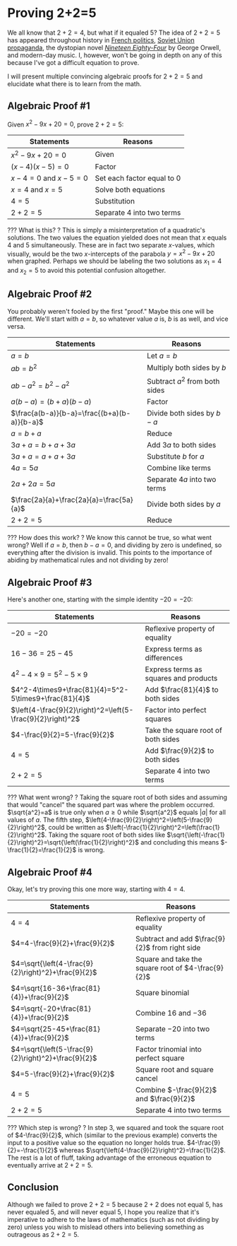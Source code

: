 # Proving 2+2=5

We all know that $2+2=4$, but what if it equaled $5$? The idea of $2+2=5$ has appeared throughout history in [French politics](https://web.archive.org/web/20120115115619/http://www.lewrockwell.com/long/long12.html), [Soviet Union propaganda](https://www.historyextra.com/period/historical-inspiration-george-orwell-nineteen-eighty-four/), the dystopian novel *[Nineteen Eighty-Four](https://www.clarkchargers.org/ourpages/auto/2015/3/10/50720556/1984.pdf)* by George Orwell, and modern-day music. I, however, won't be going in depth on any of this because I've got a difficult equation to prove.

I will present multiple convincing algebraic proofs for $2+2=5$ and elucidate what there is to learn from the math.

## Algebraic Proof #1

Given $x^2-9x+20=0$, prove $2+2=5$:

| Statements          | Reasons                       |
| ------------------- | ----------------------------- |
| $x^2-9x+20=0$       | Given                         |
| $(x-4)(x-5)=0$      | Factor                        |
| $x-4=0$ and $x-5=0$ | Set each factor equal to $0$  |
| $x=4$ and $x=5$     | Solve both equations          |
| $4=5$               | Substitution                  |
| $2+2=5$             | Separate $4$ into two terms   |

??? What is this?
? This is simply a misinterpretation of a quadratic's solutions. The two values the equation yielded does not mean that $x$ equals $4$ and $5$ simultaneously. These are in fact two separate $x$-values, which visually, would be the two $x$-intercepts of the parabola $y=x^2-9x+20$ when graphed. Perhaps we should be labeling the two solutions as $x_1=4$ and $x_2=5$ to avoid this potential confusion altogether.

## Algebraic Proof #2

You probably weren't fooled by the first "proof." Maybe this one will be different. We'll start with $a=b$, so whatever value $a$ is, $b$ is as well, and vice versa.

| Statements                                  | Reasons                        |
| ------------------------------------------- | ------------------------------ |
| $a=b$                                       | Let $a=b$                      |
| $ab=b^2$                                    | Multiply both sides by $b$     |
| $ab-a^2=b^2-a^2$                            | Subtract $a^2$ from both sides |
| $a(b-a)=(b+a)(b-a)$                         | Factor                         |
| $\frac{a(b-a)}{b-a}=\frac{(b+a)(b-a)}{b-a}$ | Divide both sides by $b-a$     |
| $a=b+a$                                     | Reduce                         |
| $3a+a=b+a+3a$                               | Add $3a$ to both sides         |
| $3a+a=a+a+3a$                               | Substitute $b$ for $a$         |
| $4a=5a$                                     | Combine like terms             |
| $2a+2a=5a$                                  | Separate $4a$ into two terms   |
| $\frac{2a}{a}+\frac{2a}{a}=\frac{5a}{a}$    | Divide both sides by $a$       |
| $2+2=5$                                     | Reduce                         |

??? How does this work?
? We know this cannot be true, so what went wrong? Well if $a=b$, then $b-a=0$, and dividing by zero is undefined, so everything after the division is invalid. This points to the importance of abiding by mathematical rules and not dividing by zero!

## Algebraic Proof #3

Here's another one, starting with the simple identity $-20=-20$:

| Statements                                                  | Reasons                               |
| ----------------------------------------------------------- | ------------------------------------- |
| $-20=-20$                                                   | Reflexive property of equality        |
| $16-36=25-45$                                               | Express terms as differences          |
| $4^2-4\times9=5^2-5\times9$                                 | Express terms as squares and products |
| $4^2-4\times9+\frac{81}{4}=5^2-5\times9+\frac{81}{4}$       | Add $\frac{81}{4}$ to both sides      |
| $\left(4-\frac{9}{2}\right)^2=\left(5-\frac{9}{2}\right)^2$ | Factor into perfect squares           |
| $4-\frac{9}{2}=5-\frac{9}{2}$                               | Take the square root of both sides    |
| $4=5$                                                       | Add $\frac{9}{2}$ to both sides       |
| $2+2=5$                                                     | Separate $4$ into two terms           |

??? What went wrong?
? Taking the square root of both sides and assuming that would "cancel" the squared part was where the problem occurred. $\sqrt{a^2}=a$ is true only when $a\ge0$ while $\sqrt{a^2}$ equals $|a|$ for all values of $a$. The fifth step, $\left(4-\frac{9}{2}\right)^2=\left(5-\frac{9}{2}\right)^2$, could be written as $\left(-\frac{1}{2}\right)^2=\left(\frac{1}{2}\right)^2$. Taking the square root of both sides like $\sqrt{\left(-\frac{1}{2}\right)^2}=\sqrt{\left(\frac{1}{2}\right)^2}$ and concluding this means $-\frac{1}{2}=\frac{1}{2}$ is wrong.

## Algebraic Proof #4

Okay, let's try proving this one more way, starting with $4=4$.

| Statements                                            | Reasons                                             |
| ----------------------------------------------------- | --------------------------------------------------- |
| $4=4$                                                 | Reflexive property of equality                      |
| $4=4-\frac{9}{2}+\frac{9}{2}$                         | Subtract and add $\frac{9}{2}$ from right side      |
| $4=\sqrt{\left(4-\frac{9}{2}\right)^2}+\frac{9}{2}$   | Square and take the square root of $4-\frac{9}{2}$  |
| $4=\sqrt{16-36+\frac{81}{4}}+\frac{9}{2}$             | Square binomial                                     |
| $4=\sqrt{-20+\frac{81}{4}}+\frac{9}{2}$               | Combine $16$ and $-36$                              |
| $4=\sqrt{25-45+\frac{81}{4}}+\frac{9}{2}$             | Separate $-20$ into two terms                       |
| $4=\sqrt{\left(5-\frac{9}{2}\right)^2}+\frac{9}{2}$   | Factor trinomial into perfect square                |
| $4=5-\frac{9}{2}+\frac{9}{2}$                         | Square root and square cancel                       |
| $4=5$                                                 | Combine $-\frac{9}{2}$ and $\frac{9}{2}$            |
| $2+2=5$                                               | Separate $4$ into two terms                         |

??? Which step is wrong?
? In step 3, we squared and took the square root of $4-\frac{9}{2}$, which (similar to the previous example) converts the input to a positive value so the equation no longer holds true. $4-\frac{9}{2}=-\frac{1}{2}$ whereas $\sqrt{\left(4-\frac{9}{2}\right)^2}=\frac{1}{2}$. The rest is a lot of fluff, taking advantage of the erroneous equation to eventually arrive at $2+2=5$.

## Conclusion

Although we failed to prove $2+2=5$ because $2+2$ does not equal $5$, has never equaled $5$, and will never equal $5$, I hope you realize that it's imperative to adhere to the laws of mathematics (such as not dividing by zero) unless you wish to mislead others into believing something as outrageous as $2+2=5$.